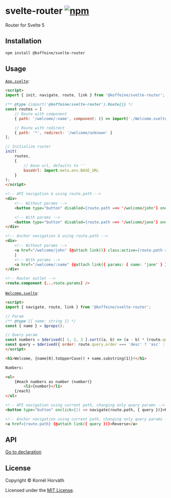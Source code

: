 <h1>
    svelte-router
    <a href="https://www.npmjs.com/package/@koffeine/svelte-router"><img alt="npm" src="https://img.shields.io/npm/v/@koffeine/svelte-router"></a>
</h1>

Router for Svelte 5

## Installation

```sh
npm install @koffeine/svelte-router
```

## Usage

[`App.svelte`](https://github.com/koffeine/svelte-router/blob/master/demo/App.svelte):

```html
<script>
import { init, navigate, route, link } from '@koffeine/svelte-router';

/** @type {import('@koffeine/svelte-router').Route[]} */
const routes = [
    // Route with component
    { path: '/welcome/:name', component: () => import('./Welcome.svelte') },

    // Route with redirect
    { path: '*', redirect: '/welcome/unknown' }
];

// Initialize router
init(
    routes,
    {
        // Base url, defaults to ''
        baseUrl: import.meta.env.BASE_URL
    }
);
</script>

<!-- API navigation & using route.path -->
<div>
    <!-- Without params -->
    <button type="button" disabled={route.path === '/welcome/john'} onclick={() => navigate('/welcome/john')}>Welcome John</button>

    <!-- With params -->
    <button type="button" disabled={route.path === '/welcome/jane'} onclick={() => navigate('/welcome/:name', { params: { name: 'jane' } })}>Welcome Jane</button>
</div>

<!-- Anchor navigation & using route.path -->
<div>
    <!-- Without params -->
    <a href="/welcome/john" {@attach link()} class:active={route.path === '/welcome/john'}>Welcome John</a>
    |
    <!-- With params -->
    <a href="/welcome/:name" {@attach link({ params: { name: 'jane' } })} class:active={route.path === '/welcome/jane'}>Welcome Jane</a>
</div>

<!-- Router outlet -->
<route.component {...route.params} />
```

[`Welcome.svelte`](https://github.com/koffeine/svelte-router/blob/master/demo/Welcome.svelte):

```html
<script>
import { navigate, route, link } from '@koffeine/svelte-router';

// Param
/** @type {{ name: string }} */
const { name } = $props();

// Query param
const numbers = $derived([ 1, 2, 3 ].sort((a, b) => (a - b) * (route.query.order === 'desc' ? -1 : 1)));
const query = $derived({ order: route.query.order === 'desc' ? 'asc' : 'desc' });
</script>

<h1>Welcome, {name[0].toUpperCase() + name.substring(1)}!</h1>

Numbers:

<ul>
    {#each numbers as number (number)}
        <li>{number}</li>
    {/each}
</ul>

<!-- API navigation using current path, changing only query params -->
<button type="button" onclick={() => navigate(route.path, { query })}>Reverse</button>

<!-- Anchor navigation using current path, changing only query params -->
<a href={route.path} {@attach link({ query })}>Reverse</a>
```

## API

[Go to declaration](https://github.com/koffeine/svelte-router/blob/master/src/index.d.ts)

## License

Copyright © Kornél Horváth

Licensed under the [MIT License](https://raw.githubusercontent.com/koffeine/svelte-router/refs/heads/master/LICENSE).
